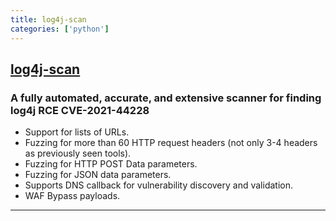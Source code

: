 ```yaml
---
title: log4j-scan
categories: ['python']
---
```

## [log4j-scan](https://github.com/fullhunt/log4j-scan)

### A fully automated, accurate, and extensive scanner for finding log4j RCE CVE-2021-44228 


- Support for lists of URLs.
- Fuzzing for more than 60 HTTP request headers (not only 3-4 headers as previously seen tools).
- Fuzzing for HTTP POST Data parameters.
- Fuzzing for JSON data parameters.
- Supports DNS callback for vulnerability discovery and validation.
- WAF Bypass payloads.

---